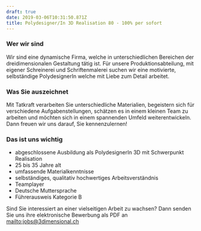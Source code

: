 ```yaml
---
draft: true
date: 2019-03-06T10:31:50.871Z
title: Polydesigner/In 3D Realisation 80 - 100% per sofort
---
```

### Wer wir sind

Wir sind eine dynamische Firma, welche in unterschiedlichen Bereichen der dreidimensionalen Gestaltung tätig ist. Für unsere Produktionsabteilung, mit eigener Schreinerei und Schriftenmalerei suchen wir eine motivierte, selbständige PolydesignerIn welche mit Liebe zum Detail arbeitet. 

### Was Sie auszeichnet

Mit Tatkraft verarbeiten Sie unterschiedliche Materialien, begeistern sich für verschiedene Aufgabenstellungen, schätzen es in einem kleinen Team zu arbeiten und möchten sich in einem spannenden Umfeld weiterentwickeln. Dann freuen wir uns darauf, Sie kennenzulernen!

### Das ist uns wichtig

* abgeschlossene Ausbildung als PolydesignerIn 3D mit Schwerpunkt Realisation
* 25 bis 35 Jahre alt
* umfassende Materialkenntnisse
* selbständiges, qualitativ hochwertiges Arbeitsverständnis
* Teamplayer
* Deutsche Muttersprache
* Führerausweis Kategorie B

Sind Sie interessiert an einer vielseitigen Arbeit zu wachsen? Dann senden Sie uns ihre elektronische Bewerbung als PDF an <mailto:jobs@3dimensional.ch>

